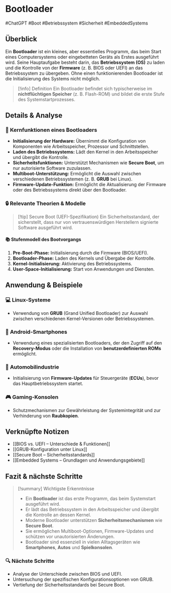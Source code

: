 # Bootloader

#ChatGPT #Boot #Betriebssystem #Sicherheit #EmbeddedSystems

## Überblick

Ein **Bootloader** ist ein kleines, aber essentielles Programm, das beim Start eines Computersystems oder eingebetteten Geräts als Erstes ausgeführt wird. Seine Hauptaufgabe besteht darin, das **Betriebssystem (OS)** zu laden und die Kontrolle von der **Firmware** (z. B. BIOS oder UEFI) an das Betriebssystem zu übergeben. Ohne einen funktionierenden Bootloader ist die Initialisierung des Systems nicht möglich.

> [!info] Definition Ein Bootloader befindet sich typischerweise im **nichtflüchtigen Speicher** (z. B. Flash-ROM) und bildet die erste Stufe des Systemstartprozesses.

## Details & Analyse

### 🔑 **Kernfunktionen eines Bootloaders**

- **Initialisierung der Hardware:** Übernimmt die Konfiguration von Komponenten wie Arbeitsspeicher, Prozessor und Schnittstellen.
- **Laden des Betriebssystems:** Lädt den Kernel in den Arbeitsspeicher und übergibt die Kontrolle.
- **Sicherheitsfunktionen:** Unterstützt Mechanismen wie **Secure Boot**, um nur autorisierte Software zuzulassen.
- **Multiboot-Unterstützung:** Ermöglicht die Auswahl zwischen verschiedenen Betriebssystemen (z. B. **GRUB** bei Linux).
- **Firmware-Update-Funktion:** Ermöglicht die Aktualisierung der Firmware oder des Betriebssystems direkt über den Bootloader.

### 🔒 **Relevante Theorien & Modelle**

> [!tip] Secure Boot (UEFI-Spezifikation) Ein Sicherheitsstandard, der sicherstellt, dass nur von vertrauenswürdigen Herstellern signierte Software ausgeführt wird.

#### 📚 **Stufenmodell des Bootvorgangs**

1. **Pre-Boot-Phase:** Initialisierung durch die Firmware (BIOS/UEFI).
2. **Bootloader-Phase:** Laden des Kernels und Übergabe der Kontrolle.
3. **Kernel-Initialisierung:** Aktivierung des Betriebssystems.
4. **User-Space-Initialisierung:** Start von Anwendungen und Diensten.

## Anwendung & Beispiele

### 💻 **Linux-Systeme**

- Verwendung von **GRUB** (Grand Unified Bootloader) zur Auswahl zwischen verschiedenen Kernel-Versionen oder Betriebssystemen.

### 📱 **Android-Smartphones**

- Verwendung eines spezialisierten Bootloaders, der den Zugriff auf den **Recovery-Modus** oder die Installation von **benutzerdefinierten ROMs** ermöglicht.

### 🚗 **Automobilindustrie**

- Initialisierung von **Firmware-Updates** für Steuergeräte (**ECUs**), bevor das Hauptbetriebssystem startet.

### 🎮 **Gaming-Konsolen**

- Schutzmechanismen zur Gewährleistung der Systemintegrität und zur Verhinderung von **Raubkopien**.

## Verknüpfte Notizen

- [[BIOS vs. UEFI – Unterschiede & Funktionen]]
- [[GRUB-Konfiguration unter Linux]]
- [[Secure Boot – Sicherheitsstandards]]
- [[Embedded Systems – Grundlagen und Anwendungsgebiete]]

## Fazit & nächste Schritte

> [!summary] Wichtigste Erkenntnisse
> 
> - Ein **Bootloader** ist das erste Programm, das beim Systemstart ausgeführt wird.
> - Er lädt das Betriebssystem in den Arbeitsspeicher und übergibt die Kontrolle an dessen Kernel.
> - Moderne Bootloader unterstützen **Sicherheitsmechanismen** wie **Secure Boot**.
> - Sie ermöglichen Multiboot-Optionen, Firmware-Updates und schützen vor unautorisierten Änderungen.
> - Bootloader sind essenziell in vielen Alltagsgeräten wie **Smartphones**, **Autos** und **Spielkonsolen**.

### 🔍 **Nächste Schritte**

- Analyse der Unterschiede zwischen BIOS und UEFI.
- Untersuchung der spezifischen Konfigurationsoptionen von GRUB.
- Vertiefung der Sicherheitsstandards bei Secure Boot.